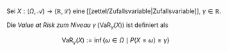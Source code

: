 Sei $X : (\Omega, \mathcal{A}) \to (\mathbb{R}, \mathcal{L})$ eine [[zettel/Zufallsvariable|Zufallsvariable]], $\gamma \in \mathbb{R}$.

Die *Value at Risk zum Niveau $\gamma$* ($\text{VaR}_\gamma(X)$) ist definiert als

$$
	\text{VaR}_\gamma(X) := \inf \{ \omega \in \Omega \mid P(X \le \omega) \ge \gamma \}
$$